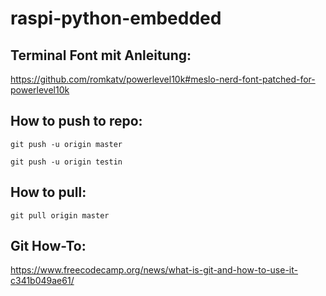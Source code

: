 # raspi-python-embedded


## Terminal Font mit Anleitung:

https://github.com/romkatv/powerlevel10k#meslo-nerd-font-patched-for-powerlevel10k

## How to push to repo:

```
git push -u origin master
```

```
git push -u origin testin
```

## How to pull:

```
git pull origin master
```

## Git How-To:

https://www.freecodecamp.org/news/what-is-git-and-how-to-use-it-c341b049ae61/
